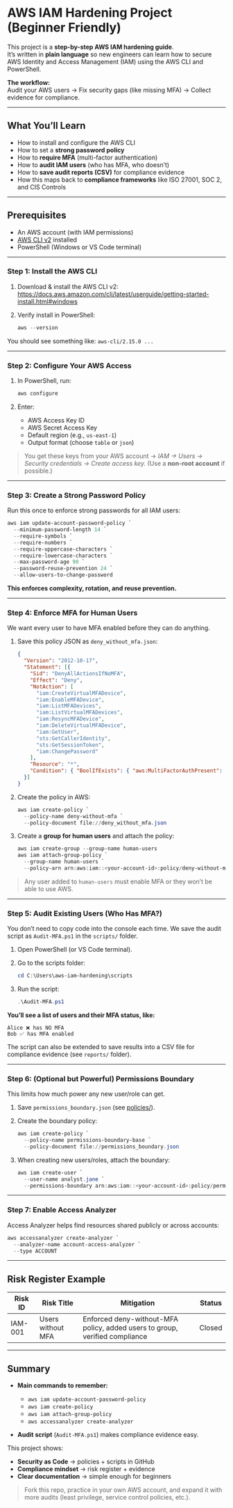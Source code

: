 # AWS IAM Hardening Project (Beginner Friendly)

This project is a **step-by-step AWS IAM hardening guide**.  
It’s written in **plain language** so new engineers can learn how to secure AWS Identity and Access Management (IAM) using the AWS CLI and PowerShell.

**The workflow:**  
Audit your AWS users → Fix security gaps (like missing MFA) → Collect evidence for compliance.

---

## What You’ll Learn
- How to install and configure the AWS CLI  
- How to set a **strong password policy**  
- How to **require MFA** (multi-factor authentication)  
- How to **audit IAM users** (who has MFA, who doesn’t)  
- How to **save audit reports (CSV)** for compliance evidence  
- How this maps back to **compliance frameworks** like ISO 27001, SOC 2, and CIS Controls  

---

## Prerequisites
- An AWS account (with IAM permissions)  
- [AWS CLI v2](https://docs.aws.amazon.com/cli/latest/userguide/getting-started-install.html#windows) installed  
- PowerShell (Windows or VS Code terminal)  

---

### **Step 1: Install the AWS CLI**

1. Download & install the AWS CLI v2:  
    https://docs.aws.amazon.com/cli/latest/userguide/getting-started-install.html#windows  

2. Verify install in PowerShell:
   ```powershell
   aws --version

You should see something like:
`aws-cli/2.15.0 ...`

---

### **Step 2: Configure Your AWS Access**

1. In PowerShell, run:

   ```powershell
   aws configure
   ```

2. Enter:

   * AWS Access Key ID
   * AWS Secret Access Key
   * Default region (e.g., `us-east-1`)
   * Output format (choose `table` or `json`)

>You get these keys from your AWS account → *IAM → Users → Security credentials → Create access key.*
(Use a **non-root account** if possible.)

---

### **Step 3: Create a Strong Password Policy**

Run this once to enforce strong passwords for all IAM users:

```powershell
aws iam update-account-password-policy `
  --minimum-password-length 14 `
  --require-symbols `
  --require-numbers `
  --require-uppercase-characters `
  --require-lowercase-characters `
  --max-password-age 90 `
  --password-reuse-prevention 24 `
  --allow-users-to-change-password
```

**This enforces complexity, rotation, and reuse prevention.**

---

### **Step 4: Enforce MFA for Human Users**

We want every user to have MFA enabled before they can do anything.

1. Save this policy JSON as `deny_without_mfa.json`:

   ```json
   {
     "Version": "2012-10-17",
     "Statement": [{
       "Sid": "DenyAllActionsIfNoMFA",
       "Effect": "Deny",
       "NotAction": [
         "iam:CreateVirtualMFADevice",
         "iam:EnableMFADevice",
         "iam:ListMFADevices",
         "iam:ListVirtualMFADevices",
         "iam:ResyncMFADevice",
         "iam:DeleteVirtualMFADevice",
         "iam:GetUser",
         "sts:GetCallerIdentity",
         "sts:GetSessionToken",
         "iam:ChangePassword"
       ],
       "Resource": "*",
       "Condition": { "BoolIfExists": { "aws:MultiFactorAuthPresent": "false" } }
     }]
   }
   ```

2. Create the policy in AWS:

   ```powershell
   aws iam create-policy `
     --policy-name deny-without-mfa `
     --policy-document file://deny_without_mfa.json
   ```

3. Create a **group for human users** and attach the policy:

   ```powershell
   aws iam create-group --group-name human-users
   aws iam attach-group-policy `
     --group-name human-users `
     --policy-arn arn:aws:iam::<your-account-id>:policy/deny-without-mfa
   ```

>Any user added to `human-users` must enable MFA or they won’t be able to use AWS.

---

### **Step 5: Audit Existing Users (Who Has MFA?)**

You don’t need to copy code into the console each time.
We save the audit script as `Audit-MFA.ps1` in the `scripts/` folder.

1. Open PowerShell (or VS Code terminal).
2. Go to the scripts folder:

   ```powershell
   cd C:\Users\aws-iam-hardening\scripts
   ```
3. Run the script:

   ```powershell
   .\Audit-MFA.ps1
   ```

**You’ll see a list of users and their MFA status, like:**

```
Alice ❌ has NO MFA
Bob ✅ has MFA enabled
```

The script can also be extended to save results into a CSV file for compliance evidence (see `reports/` folder).

---

### **Step 6: (Optional but Powerful) Permissions Boundary**

This limits how much power any new user/role can get.

1. Save `permissions_boundary.json` (see [policies/](policies/)).
2. Create the boundary policy:

   ```powershell
   aws iam create-policy `
     --policy-name permissions-boundary-base `
     --policy-document file://permissions_boundary.json
   ```
3. When creating new users/roles, attach the boundary:

   ```powershell
   aws iam create-user `
     --user-name analyst.jane `
     --permissions-boundary arn:aws:iam::<your-account-id>:policy/permissions-boundary-base
   ```

---

### **Step 7: Enable Access Analyzer**

Access Analyzer helps find resources shared publicly or across accounts:

```powershell
aws accessanalyzer create-analyzer `
  --analyzer-name account-access-analyzer `
  --type ACCOUNT
```

---

## Risk Register Example

| Risk ID | Risk Title        | Mitigation                                                                  | Status |
| ------- | ----------------- | --------------------------------------------------------------------------- | ------ |
| IAM-001 | Users without MFA | Enforced deny-without-MFA policy, added users to group, verified compliance | Closed |

---

## Summary


* **Main commands to remember:**

  * `aws iam update-account-password-policy`
  * `aws iam create-policy`
  * `aws iam attach-group-policy`
  * `aws accessanalyzer create-analyzer`

* **Audit script** (`Audit-MFA.ps1`) makes compliance evidence easy.

This project shows:

* **Security as Code** → policies + scripts in GitHub
* **Compliance mindset** → risk register + evidence
* **Clear documentation** → simple enough for beginners

>Fork this repo, practice in your own AWS account, and expand it with more audits (least privilege, service control policies, etc.).
